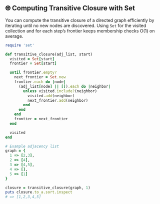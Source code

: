 ## 🌐 Computing Transitive Closure with Set
You can compute the transitive closure of a directed graph efficiently by iterating until no new nodes are discovered. Using `Set` for the visited collection and for each step’s frontier keeps membership checks O(1) on average.

```ruby
require 'set'

def transitive_closure(adj_list, start)
  visited = Set[start]
  frontier = Set[start]

  until frontier.empty?
    next_frontier = Set.new
    frontier.each do |node|
      (adj_list[node] || []).each do |neighbor|
        unless visited.include?(neighbor)
          visited.add(neighbor)
          next_frontier.add(neighbor)
        end
      end
    end
    frontier = next_frontier
  end

  visited
end

# Example adjacency list
graph = {
  1 => [2,3],
  2 => [4],
  3 => [4,5],
  4 => [],
  5 => [1]
}

closure = transitive_closure(graph, 1)
puts closure.to_a.sort.inspect
# => [1,2,3,4,5]
```